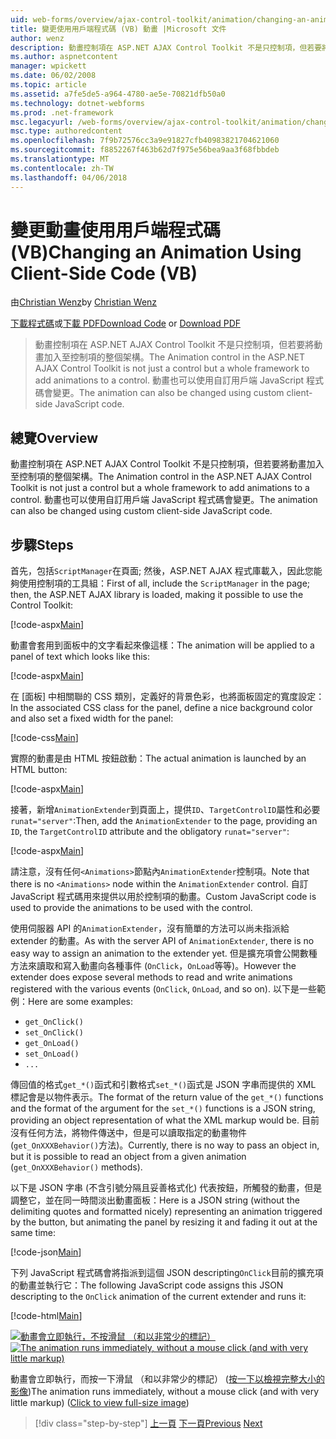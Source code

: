 ```yaml
---
uid: web-forms/overview/ajax-control-toolkit/animation/changing-an-animation-using-client-side-code-vb
title: 變更使用用戶端程式碼 (VB) 動畫 |Microsoft 文件
author: wenz
description: 動畫控制項在 ASP.NET AJAX Control Toolkit 不是只控制項，但若要將動畫加入至控制項的整個架構。 動畫也可以...
ms.author: aspnetcontent
manager: wpickett
ms.date: 06/02/2008
ms.topic: article
ms.assetid: a7fe5de5-a964-4780-ae5e-70821dfb50a0
ms.technology: dotnet-webforms
ms.prod: .net-framework
msc.legacyurl: /web-forms/overview/ajax-control-toolkit/animation/changing-an-animation-using-client-side-code-vb
msc.type: authoredcontent
ms.openlocfilehash: 7f9b72576cc3a9e91827cfb40983821704621060
ms.sourcegitcommit: f8852267f463b62d7f975e56bea9aa3f68fbbdeb
ms.translationtype: MT
ms.contentlocale: zh-TW
ms.lasthandoff: 04/06/2018
---
```

<a name="changing-an-animation-using-client-side-code-vb"></a><span data-ttu-id="df9db-104">變更動畫使用用戶端程式碼 (VB)</span><span class="sxs-lookup"><span data-stu-id="df9db-104">Changing an Animation Using Client-Side Code (VB)</span></span>
====================
<span data-ttu-id="df9db-105">由[Christian Wenz](https://github.com/wenz)</span><span class="sxs-lookup"><span data-stu-id="df9db-105">by [Christian Wenz](https://github.com/wenz)</span></span>

<span data-ttu-id="df9db-106">[下載程式碼](http://download.microsoft.com/download/f/9/a/f9a26acd-8df4-4484-8a18-199e4598f411/Animation11.vb.zip)或[下載 PDF](http://download.microsoft.com/download/6/7/1/6718d452-ff89-4d3f-a90e-c74ec2d636a3/animation11VB.pdf)</span><span class="sxs-lookup"><span data-stu-id="df9db-106">[Download Code](http://download.microsoft.com/download/f/9/a/f9a26acd-8df4-4484-8a18-199e4598f411/Animation11.vb.zip) or [Download PDF](http://download.microsoft.com/download/6/7/1/6718d452-ff89-4d3f-a90e-c74ec2d636a3/animation11VB.pdf)</span></span>

> <span data-ttu-id="df9db-107">動畫控制項在 ASP.NET AJAX Control Toolkit 不是只控制項，但若要將動畫加入至控制項的整個架構。</span><span class="sxs-lookup"><span data-stu-id="df9db-107">The Animation control in the ASP.NET AJAX Control Toolkit is not just a control but a whole framework to add animations to a control.</span></span> <span data-ttu-id="df9db-108">動畫也可以使用自訂用戶端 JavaScript 程式碼會變更。</span><span class="sxs-lookup"><span data-stu-id="df9db-108">The animation can also be changed using custom client-side JavaScript code.</span></span>


## <a name="overview"></a><span data-ttu-id="df9db-109">總覽</span><span class="sxs-lookup"><span data-stu-id="df9db-109">Overview</span></span>

<span data-ttu-id="df9db-110">動畫控制項在 ASP.NET AJAX Control Toolkit 不是只控制項，但若要將動畫加入至控制項的整個架構。</span><span class="sxs-lookup"><span data-stu-id="df9db-110">The Animation control in the ASP.NET AJAX Control Toolkit is not just a control but a whole framework to add animations to a control.</span></span> <span data-ttu-id="df9db-111">動畫也可以使用自訂用戶端 JavaScript 程式碼會變更。</span><span class="sxs-lookup"><span data-stu-id="df9db-111">The animation can also be changed using custom client-side JavaScript code.</span></span>

## <a name="steps"></a><span data-ttu-id="df9db-112">步驟</span><span class="sxs-lookup"><span data-stu-id="df9db-112">Steps</span></span>

<span data-ttu-id="df9db-113">首先，包括`ScriptManager`在頁面; 然後，ASP.NET AJAX 程式庫載入，因此您能夠使用控制項的工具組：</span><span class="sxs-lookup"><span data-stu-id="df9db-113">First of all, include the `ScriptManager` in the page; then, the ASP.NET AJAX library is loaded, making it possible to use the Control Toolkit:</span></span>

[!code-aspx[Main](changing-an-animation-using-client-side-code-vb/samples/sample1.aspx)]

<span data-ttu-id="df9db-114">動畫會套用到面板中的文字看起來像這樣：</span><span class="sxs-lookup"><span data-stu-id="df9db-114">The animation will be applied to a panel of text which looks like this:</span></span>

[!code-aspx[Main](changing-an-animation-using-client-side-code-vb/samples/sample2.aspx)]

<span data-ttu-id="df9db-115">在 [面板] 中相關聯的 CSS 類別，定義好的背景色彩，也將面板固定的寬度設定：</span><span class="sxs-lookup"><span data-stu-id="df9db-115">In the associated CSS class for the panel, define a nice background color and also set a fixed width for the panel:</span></span>

[!code-css[Main](changing-an-animation-using-client-side-code-vb/samples/sample3.css)]

<span data-ttu-id="df9db-116">實際的動畫是由 HTML 按鈕啟動：</span><span class="sxs-lookup"><span data-stu-id="df9db-116">The actual animation is launched by an HTML button:</span></span>

[!code-aspx[Main](changing-an-animation-using-client-side-code-vb/samples/sample4.aspx)]

<span data-ttu-id="df9db-117">接著，新增`AnimationExtender`到頁面上，提供`ID`、`TargetControlID`屬性和必要`runat="server"`:</span><span class="sxs-lookup"><span data-stu-id="df9db-117">Then, add the `AnimationExtender` to the page, providing an `ID`, the `TargetControlID` attribute and the obligatory `runat="server"`:</span></span>

[!code-aspx[Main](changing-an-animation-using-client-side-code-vb/samples/sample5.aspx)]

<span data-ttu-id="df9db-118">請注意，沒有任何`<Animations>`節點內`AnimationExtender`控制項。</span><span class="sxs-lookup"><span data-stu-id="df9db-118">Note that there is no `<Animations>` node within the `AnimationExtender` control.</span></span> <span data-ttu-id="df9db-119">自訂 JavaScript 程式碼用來提供以用於控制項的動畫。</span><span class="sxs-lookup"><span data-stu-id="df9db-119">Custom JavaScript code is used to provide the animations to be used with the control.</span></span>

<span data-ttu-id="df9db-120">使用伺服器 API 的`AnimationExtender`，沒有簡單的方法可以尚未指派給 extender 的動畫。</span><span class="sxs-lookup"><span data-stu-id="df9db-120">As with the server API of `AnimationExtender`, there is no easy way to assign an animation to the extender yet.</span></span> <span data-ttu-id="df9db-121">但是擴充項會公開數種方法來讀取和寫入動畫向各種事件 (`OnClick`，`OnLoad`等等)。</span><span class="sxs-lookup"><span data-stu-id="df9db-121">However the extender does expose several methods to read and write animations registered with the various events (`OnClick`, `OnLoad`, and so on).</span></span> <span data-ttu-id="df9db-122">以下是一些範例：</span><span class="sxs-lookup"><span data-stu-id="df9db-122">Here are some examples:</span></span>

- `get_OnClick()`
- `set_OnClick()`
- `get_OnLoad()`
- `set_OnLoad()`
- `...`

<span data-ttu-id="df9db-123">傳回值的格式`get_*()`函式和引數格式`set_*()`函式是 JSON 字串而提供的 XML 標記會是以物件表示。</span><span class="sxs-lookup"><span data-stu-id="df9db-123">The format of the return value of the `get_*()` functions and the format of the argument for the `set_*()` functions is a JSON string, providing an object representation of what the XML markup would be.</span></span> <span data-ttu-id="df9db-124">目前沒有任何方法，將物件傳送中，但是可以讀取指定的動畫物件 (`get_OnXXXBehavior()`方法)。</span><span class="sxs-lookup"><span data-stu-id="df9db-124">Currently, there is no way to pass an object in, but it is possible to read an object from a given animation (`get_OnXXXBehavior()` methods).</span></span>

<span data-ttu-id="df9db-125">以下是 JSON 字串 (不含引號分隔且妥善格式化) 代表按鈕，所觸發的動畫，但是調整它，並在同一時間淡出動畫面板：</span><span class="sxs-lookup"><span data-stu-id="df9db-125">Here is a JSON string (without the delimiting quotes and formatted nicely) representing an animation triggered by the button, but animating the panel by resizing it and fading it out at the same time:</span></span>

[!code-json[Main](changing-an-animation-using-client-side-code-vb/samples/sample6.json)]

<span data-ttu-id="df9db-126">下列 JavaScript 程式碼會將指派到這個 JSON descripting`OnClick`目前的擴充項的動畫並執行它：</span><span class="sxs-lookup"><span data-stu-id="df9db-126">The following JavaScript code assigns this JSON descripting to the `OnClick` animation of the current extender and runs it:</span></span>

[!code-html[Main](changing-an-animation-using-client-side-code-vb/samples/sample7.html)]


<span data-ttu-id="df9db-127">[![動畫會立即執行，不按滑鼠 （和以非常少的標記）](changing-an-animation-using-client-side-code-vb/_static/image2.png)](changing-an-animation-using-client-side-code-vb/_static/image1.png)</span><span class="sxs-lookup"><span data-stu-id="df9db-127">[![The animation runs immediately, without a mouse click (and with very little markup)](changing-an-animation-using-client-side-code-vb/_static/image2.png)](changing-an-animation-using-client-side-code-vb/_static/image1.png)</span></span>

<span data-ttu-id="df9db-128">動畫會立即執行，而按一下滑鼠 （和以非常少的標記） ([按一下以檢視完整大小的影像](changing-an-animation-using-client-side-code-vb/_static/image3.png))</span><span class="sxs-lookup"><span data-stu-id="df9db-128">The animation runs immediately, without a mouse click (and with very little markup) ([Click to view full-size image](changing-an-animation-using-client-side-code-vb/_static/image3.png))</span></span>

> [!div class="step-by-step"]
> <span data-ttu-id="df9db-129">[上一頁](executing-animations-using-client-side-code-vb.md)
> [下一頁](animating-an-updatepanel-control-vb.md)</span><span class="sxs-lookup"><span data-stu-id="df9db-129">[Previous](executing-animations-using-client-side-code-vb.md)
[Next](animating-an-updatepanel-control-vb.md)</span></span>
